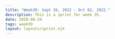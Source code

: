 ```yaml
---
title: "Week39: Sept 26, 2022 - Oct 02, 2022."
description: This is a sprint for week 35.
date: 2020-08-24
tags: week39
layout: layouts/sprint.njk
---
```

